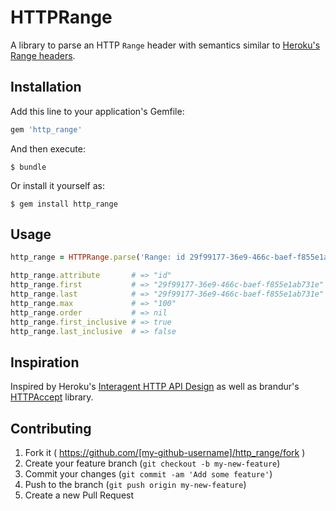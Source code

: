 # HTTPRange

A library to parse an HTTP `Range` header with semantics similar to
[Heroku's Range headers][1].

 [1]: https://devcenter.heroku.com/articles/platform-api-reference#ranges

## Installation

Add this line to your application's Gemfile:

```ruby
gem 'http_range'
```

And then execute:

    $ bundle

Or install it yourself as:

    $ gem install http_range

## Usage

```ruby
http_range = HTTPRange.parse('Range: id 29f99177-36e9-466c-baef-f855e1ab731e..29f99177-36e9-466c-baef-f855e1ab731e[; max=100')

http_range.attribute       # => "id"
http_range.first           # => "29f99177-36e9-466c-baef-f855e1ab731e"
http_range.last            # => "29f99177-36e9-466c-baef-f855e1ab731e"
http_range.max             # => "100"
http_range.order           # => nil
http_range.first_inclusive # => true
http_range.last_inclusive  # => false
```

## Inspiration

Inspired by Heroku's [Interagent HTTP API Design][2] as well as brandur's
[HTTPAccept][3] library.

 [2]: https://github.com/interagent/http-api-design
 [3]: https://github.com/brandur/http_accept

## Contributing

1. Fork it ( https://github.com/[my-github-username]/http_range/fork )
2. Create your feature branch (`git checkout -b my-new-feature`)
3. Commit your changes (`git commit -am 'Add some feature'`)
4. Push to the branch (`git push origin my-new-feature`)
5. Create a new Pull Request
